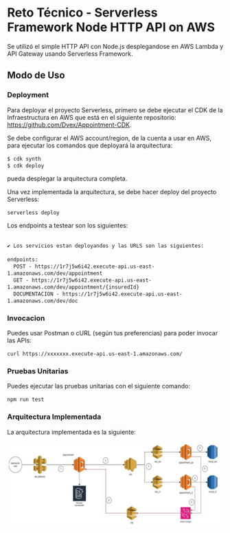 <!--
title: 'Reto Técnico - AWS HTTP Endpoint in NodeJS with Serverless Framework'
description: 'I will demonstrates how to make a simple HTTP API with Node.js running on AWS Lambda and API Gateway using the Serverless Framework.'
layout: Doc
framework: v4
platform: AWS
language: nodeJS
authorLink: 'https://github.com/serverless'
authorName: 'Serverless, Inc.'
authorAvatar: 'https://avatars1.githubusercontent.com/u/13742415?s=200&v=4'
-->

# Reto Técnico - Serverless Framework Node HTTP API on AWS

Se utilizó el simple HTTP API con Node.js desplegandose en AWS Lambda y API Gateway usando Serverless Framework.

## Modo de Uso

### Deployment

Para deployar el proyecto Serverless, primero se debe ejecutar el CDK de la Infraestructura en AWS que está en el siguiente repositorio: https://github.com/Dvex/Appointment-CDK.

Se debe configurar el AWS account/region, de la cuenta a usar en AWS, para ejecutar los comandos que deployará la arquitectura:

```
$ cdk synth
$ cdk deploy
```
pueda desplegar la arquitectura completa.

Una vez implementada la arquitectura, se debe hacer deploy del proyecto Serverless:

```
serverless deploy
```

Los endpoints a testear son los siguientes:

```

✔ Los servicios estan deployandos y las URLS son las siguientes:

endpoints:
  POST - https://1r7j5w6i42.execute-api.us-east-1.amazonaws.com/dev/appointment
  GET - https://1r7j5w6i42.execute-api.us-east-1.amazonaws.com/dev/appointment/{insuredId}
  DOCUMENTACION - https://1r7j5w6i42.execute-api.us-east-1.amazonaws.com/dev/doc
```

### Invocacion

Puedes usar Postman o cURL (según tus preferencias) para poder invocar las APIs:

```
curl https://xxxxxxx.execute-api.us-east-1.amazonaws.com/
```

### Pruebas Unitarias

Puedes ejecutar las pruebas unitarias con el siguiente comando:

```
npm run test
```

### Arquitectura Implementada

La arquitectura implementada es la siguiente:

![alt text](image.png)